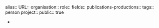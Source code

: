 alias::
URL::
organisation::
role::
fields::
publications-productions:: 
tags:: person
project::
public:: true

-